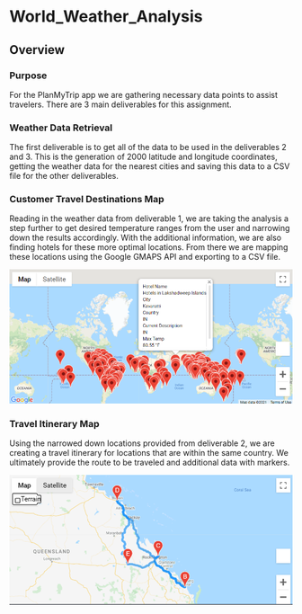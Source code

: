 # World_Weather_Analysis

## Overview 

### Purpose
For the PlanMyTrip app we are gathering necessary data points to assist travelers. There are 3 main deliverables for this assignment.



### Weather Data Retrieval
The first deliverable is to get all of the data to be used in the deliverables 2 and 3. This is the generation of 2000 latitude and longitude coordinates, getting the weather data for the nearest cities and saving this data to a CSV file for the other deliverables.

### Customer Travel Destinations Map
Reading in the weather data from deliverable 1, we are taking the analysis a step further to get desired temperature ranges from the user and narrowing down the results accordingly. With the additional information, we are also finding hotels for these more optimal locations. From there we are mapping these locations using the Google GMAPS API and exporting to a CSV file.

![Vacation_Map](/Vacation_Search/WeatherPy_vacation_map.PNG)

### Travel Itinerary Map
Using the narrowed down locations provided from deliverable 2, we are creating a travel itinerary for locations that are within the same country. We ultimately provide the route to be traveled and additional data with markers.
 
![Travel_map](/Vacation_Itinerary/WeatherPy_travel_map.PNG)
